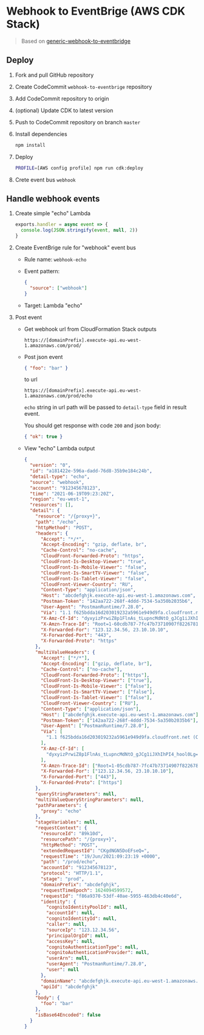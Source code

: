 # Webhook to EventBrige (AWS CDK Stack)

> Based on [generic-webhook-to-eventbridge](https://github.com/vacationtracker/generic-webhook-to-eventbridge)

## Deploy

1. Fork and pull GitHub repository

2. Create CodeCommit `webhook-to-eventbrige` repository

3. Add CodeCommit repository to origin

4. (optional) Update CDK to latest version

5. Push to CodeCommit repository on branch `master`

6. Install dependencies

   ```sh
   npm install
   ```

7. Deploy

   ```sh
   PROFILE=[AWS config profile] npm run cdk:deploy
   ```

8. Crete event bus `webhook`

## Handle webhook events

1. Create simple "echo" Lambda

   ```js
   exports.handler = async event => {
     console.log(JSON.stringify(event, null, 2))
   }
   ```

2. Create EventBrige rule for "webhook" event bus

   - Rule name: `webhook-echo`

   - Event pattern:

     ```json
     {
       "source": ["webhook"]
     }
     ```

   - Target: Lambda "echo"

3. Post event

   - Get webhook url from CloudFormation Stack outputs

     `https://[domainPrefix].execute-api.eu-west-1.amazonaws.com/prod/`

   - Post json event

     ```json
     { "foo": "bar" }
     ```

     to url

     `https://[domainPrefix].execute-api.eu-west-1.amazonaws.com/prod/echo`

     `echo` string in url path will be passed to `detail-type` field in result event.

     You should get response with code `200` and json body:

     ```json
     { "ok": true }
     ```

   - View "echo" Lambda output

     ```json
     {
       "version": "0",
       "id": "a181422e-596a-dadd-76d8-35b9e184c24b",
       "detail-type": "echo",
       "source": "webhook",
       "account": "912345678123",
       "time": "2021-06-19T09:23:20Z",
       "region": "eu-west-1",
       "resources": [],
       "detail": {
         "resource": "/{proxy+}",
         "path": "/echo",
         "httpMethod": "POST",
         "headers": {
           "Accept": "*/*",
           "Accept-Encoding": "gzip, deflate, br",
           "Cache-Control": "no-cache",
           "CloudFront-Forwarded-Proto": "https",
           "CloudFront-Is-Desktop-Viewer": "true",
           "CloudFront-Is-Mobile-Viewer": "false",
           "CloudFront-Is-SmartTV-Viewer": "false",
           "CloudFront-Is-Tablet-Viewer": "false",
           "CloudFront-Viewer-Country": "RU",
           "Content-Type": "application/json",
           "Host": "abcdefghjk.execute-api.eu-west-1.amazonaws.com",
           "Postman-Token": "142aa722-268f-4ddd-7534-5a350b2035b6",
           "User-Agent": "PostmanRuntime/7.28.0",
           "Via": "1.1 f625bdda16d203019232a5961e949d9fa.cloudfront.net (CloudFront)",
           "X-Amz-Cf-Id": "dyxyizPrwiZ8p1FlnAs_tLupncMdNtO_gJCg1iJXhIhPI4_hool0Lg==",
           "X-Amzn-Trace-Id": "Root=1-60cdb787-7fc47b73710907f82267811b",
           "X-Forwarded-For": "123.12.34.56, 23.10.10.10",
           "X-Forwarded-Port": "443",
           "X-Forwarded-Proto": "https"
         },
         "multiValueHeaders": {
           "Accept": ["*/*"],
           "Accept-Encoding": ["gzip, deflate, br"],
           "Cache-Control": ["no-cache"],
           "CloudFront-Forwarded-Proto": ["https"],
           "CloudFront-Is-Desktop-Viewer": ["true"],
           "CloudFront-Is-Mobile-Viewer": ["false"],
           "CloudFront-Is-SmartTV-Viewer": ["false"],
           "CloudFront-Is-Tablet-Viewer": ["false"],
           "CloudFront-Viewer-Country": ["RU"],
           "Content-Type": ["application/json"],
           "Host": ["abcdefghjk.execute-api.eu-west-1.amazonaws.com"],
           "Postman-Token": ["142aa722-268f-4ddd-7534-5a350b2035b6"],
           "User-Agent": ["PostmanRuntime/7.28.0"],
           "Via": [
             "1.1 f625bdda16d203019232a5961e949d9fa.cloudfront.net (CloudFront)"
           ],
           "X-Amz-Cf-Id": [
             "dyxyizPrwiZ8p1FlnAs_tLupncMdNtO_gJCg1iJXhIhPI4_hool0Lg=="
           ],
           "X-Amzn-Trace-Id": ["Root=1-05cdb787-7fc47b73714907f82267811b"],
           "X-Forwarded-For": ["123.12.34.56, 23.10.10.10"],
           "X-Forwarded-Port": ["443"],
           "X-Forwarded-Proto": ["https"]
         },
         "queryStringParameters": null,
         "multiValueQueryStringParameters": null,
         "pathParameters": {
           "proxy": "echo"
         },
         "stageVariables": null,
         "requestContext": {
           "resourceId": "89k10d",
           "resourcePath": "/{proxy+}",
           "httpMethod": "POST",
           "extendedRequestId": "CKgdNGN5DoEFseQ=",
           "requestTime": "19/Jun/2021:09:23:19 +0000",
           "path": "/prod/echo",
           "accountId": "912345678123",
           "protocol": "HTTP/1.1",
           "stage": "prod",
           "domainPrefix": "abcdefghjk",
           "requestTimeEpoch": 1624094599572,
           "requestId": "f86a9370-53df-40ae-5955-463db4c40e6d",
           "identity": {
             "cognitoIdentityPoolId": null,
             "accountId": null,
             "cognitoIdentityId": null,
             "caller": null,
             "sourceIp": "123.12.34.56",
             "principalOrgId": null,
             "accessKey": null,
             "cognitoAuthenticationType": null,
             "cognitoAuthenticationProvider": null,
             "userArn": null,
             "userAgent": "PostmanRuntime/7.28.0",
             "user": null
           },
           "domainName": "abcdefghjk.execute-api.eu-west-1.amazonaws.com",
           "apiId": "abcdefghjk"
         },
         "body": {
           "foo": "bar"
         },
         "isBase64Encoded": false
       }
     }
     ```
